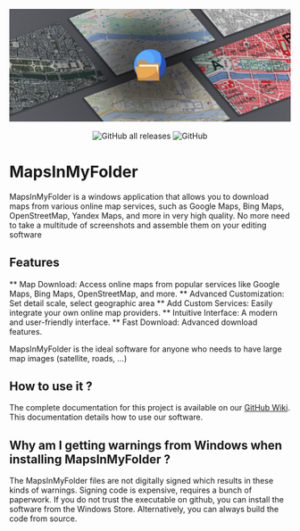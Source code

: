 ![MIMF Banner](MapsInMyFolder/Media/MIMF_hero.jpg)

<p align="center">
<img alt="GitHub all releases" src="https://img.shields.io/github/downloads/SioGabx/MapsInMyFolder/total?color=%2316d68a&logo=github">
<img alt="GitHub" src="https://img.shields.io/github/license/SioGabx/MapsInMyFolder">
</p>

# MapsInMyFolder
MapsInMyFolder is a windows application that allows you to download maps from various online map services, such as Google Maps, Bing Maps, OpenStreetMap, Yandex Maps, and more in very high quality.
No more need to take a multitude of screenshots and assemble them on your editing software

## Features
** Map Download: Access online maps from popular services like Google Maps, Bing Maps, OpenStreetMap, and more.
** Advanced Customization: Set detail scale, select geographic area
** Add Custom Services: Easily integrate your own online map providers.
** Intuitive Interface: A modern and user-friendly interface.
** Fast Download: Advanced download features.

MapsInMyFolder is the ideal software for anyone who needs to have large map images (satellite, roads, ...)

## How to use it ?
The complete documentation for this project is available on our [GitHub Wiki](https://github.com/SioGabx/MapsInMyFolder/wiki). This documentation details how to use our software.

## Why am I getting warnings from Windows when installing MapsInMyFolder ?
The MapsInMyFolder files are not digitally signed which results in these kinds of warnings. Signing code is expensive, requires a bunch of paperwork. 
If you do not trust the executable on github, you can install the software from the Windows Store. Alternatively, you can always build the code from source.
